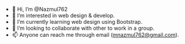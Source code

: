 - 👋 Hi, I’m @Nazmul762
- 👀 I’m interested in web design & develop.
- 🌱 I’m currently learning web design using Bootstrap.
- 💞️ I’m looking to collaborate with other to work in a group.
- 📫 Anyone can reach me through email (mnazmul762@gmail.com).

<!---
Nazmul762/Nazmul762 is a ✨ special ✨ repository because its `README.md` (this file) appears on your GitHub profile.
You can click the Preview link to take a look at your changes.
--->
